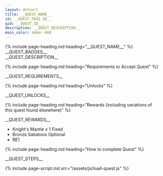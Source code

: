 ```yaml
---
layout: default
title: __QUEST_NAME__
id: __QUEST_PAGE_ID__
qid: __QUEST_ID___
description: __QUEST_DESCRIPTION__
main_color: amber-600
---
```


<div class="margin-center-90 quest flex flex-col gap-5">
  {% include page-heading.md heading="__QUEST_NAME__" %}

  <div>
    __QUEST_BADGES__
  </div>
  
  <div class="p-5 border-l-2 border-solid border-amber-100">
    __QUEST_DESCRIPTION__
  </div>

  {% include page-heading.md heading="Requirements to Accept Quest" %}
  <div class="px-5">
    __QUEST_REQUIREMENTS__
  </div>

  {% include page-heading.md heading="Unlocks" %}
  <div class="px-5">
    __QUEST_UNLOCKS__
  </div>

  {% include page-heading.md heading="Rewards (including variations of this quest found elsewhere)" %}
  <div class="px-5">
    __QUEST_REWARDS__
    <ul class="list-disc mx-5 flex gap-3 flex-col">
      <li>
        <div class="flex gap-3">
          Knight's Mantle x 1
          <span class="rounded-full bg-purple-100 px-2.5 py-0.5 text-sm whitespace-nowrap text-purple-700 dark:bg-purple-700 dark:text-purple-100">
            Fixed
          </span>
        </div>
      </li>
      <li>
        <div class="flex gap-3">
          Bronze Sabatons
          <span class="rounded-full bg-none px-2.5 py-0.5 text-sm whitespace-nowrap text-purple-700 border-purple-700 border-solid border">
            Optional
          </span>
        </div>
      </li>
      <li>RE1</li>
    </ul>
  </div>

  {% include page-heading.md heading="How to complete Quest" %}
  <div class="px-5">
    __QUEST_STEPS__
  </div>
  <!--
    <iframe class="h-96" src="https://www.youtube.com/embed/GI10IyJ3RWw" frameborder="0" allow="accelerometer; autoplay; clipboard-write; encrypted-media; gyroscope; picture-in-picture; web-share" referrerpolicy="strict-origin-when-cross-origin" allowfullscreen></iframe>
  -->
</div>

{% include page-script.md src="/assets/js/load-quest.js" %}